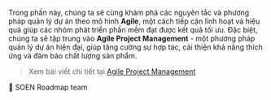 Trong phần này, chúng ta sẽ cùng khám phá các nguyên tắc và phương pháp quản lý dự án theo mô hình **Agile**, một cách tiếp cận linh hoạt và hiệu quả giúp các nhóm phát triển phần mềm đạt được kết quả tối ưu. Đặc biệt, chúng ta sẽ tập trung vào **Agile Project Management** - một phương pháp quản lý dự án hiện đại, giúp tăng cường sự hợp tác, cải thiện khả năng thích ứng và đảm bảo chất lượng sản phẩm.

> Xem bài viết chi tiết tại [Agile Project Management](https://dev.to/cng_qunguyn_11b65d9e1/agile-project-managerment-moi)

🌻 SOEN Roadmap team